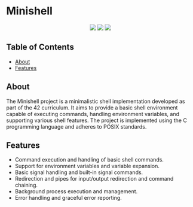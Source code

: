 # Minishell

<p align="center">
  <img src="https://img.shields.io/github/languages/top/ziliolu/42_minishell?color=#FFFFFF&style=flat-square" />
  <img src="https://img.shields.io/badge/status-in%20process?color=yellow&style=flat-square" />
  <img src="https://img.shields.io/github/last-commit/ziliolu/42_minishell?color=#FFFFFF&style=flat-square" />
</p>

## Table of Contents

- [About](#about)
- [Features](#features)

## About

The Minishell project is a minimalistic shell implementation developed as part of the 42 curriculum. It aims to provide a basic shell environment capable of executing commands, handling environment variables, and supporting various shell features. The project is implemented using the C programming language and adheres to POSIX standards.

## Features

- Command execution and handling of basic shell commands.
- Support for environment variables and variable expansion.
- Basic signal handling and built-in signal commands.
- Redirection and pipes for input/output redirection and command chaining.
- Background process execution and management.
- Error handling and graceful error reporting.
